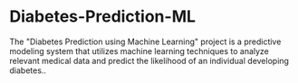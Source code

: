 # Diabetes-Prediction-ML
The "Diabetes Prediction using Machine Learning" project is a predictive modeling system that utilizes machine learning techniques to analyze relevant medical data and predict the likelihood of an individual developing diabetes..
